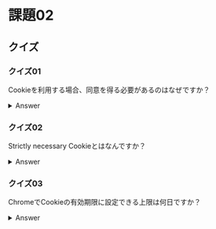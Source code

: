 # 課題02

## クイズ

### クイズ01

Cookieを利用する場合、同意を得る必要があるのはなぜですか？  

<details><summary>Answer</summary>

GDPRにより、EU域内での個人情報の取り扱いに関する法律が制定されたため。

</details>

### クイズ02

Strictly necessary Cookieとはなんですか？

<details><summary>Answer</summary>

ユーザーの同意を得ることなく、サービス提供に必要なCookie。

</details>

### クイズ03

ChromeでCookieの有効期限に設定できる上限は何日ですか？

<details><summary>Answer</summary>

400日  

<https://developer.chrome.com/blog/cookie-max-age-expires/>

</details>
